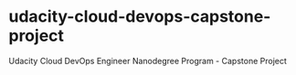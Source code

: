 # udacity-cloud-devops-capstone-project
Udacity Cloud DevOps Engineer Nanodegree Program - Capstone Project
